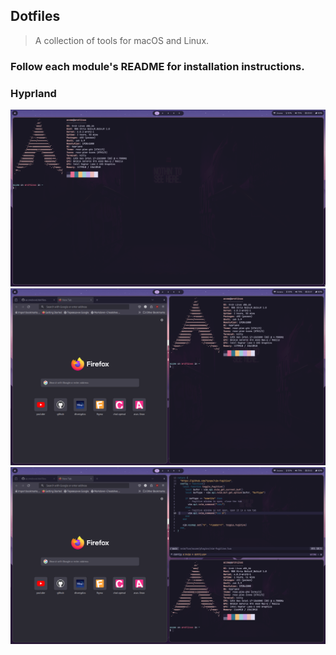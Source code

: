 ## Dotfiles

> A collection of tools for macOS and Linux.

### Follow each module's README for installation instructions.

### Hyprland

![Showcase 1](/assets/showcase/1712256638.png)
![Showcase 1](/assets/showcase/1712256701.png)
![Showcase 1](/assets/showcase/1712256751.png)
